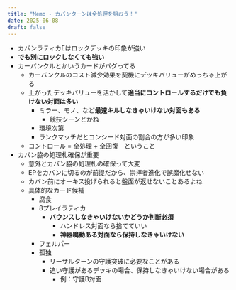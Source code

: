 ```yaml
---
title: "Memo - カバンターンは全処理を狙おう！"
date: 2025-06-08
draft: false
---
```

- カバンラティカEはロックデッキの印象が強い
- **でも別にロックしなくても強い**
- カーバンクルとかいうカードがバグってる
	- カーバンクルのコスト減少効果を契機にデッキバリューがめっちゃ上がる
	- 上がったデッキバリューを活かして**適当にコントロールするだけでも負けない対面は多い**
		- ミラー、モノ、など**最速キルしなきゃいけない対面もある**
			- 競技シーンとかね
		- 環境次第
		- ランクマッチだとコンシード対面の割合の方が多い印象
	- コントロール = 全処理 + 全回復　ということ
- カバン脇の処理札確保が重要
	- 意外とカバン脇の処理札の確保って大変
	- EPをカバンに切るのが前提だから、崇拝者進化で誤魔化せない
	- カバン前にオーキス投げられると盤面が返せないことあるよね
	- 具体的なカード候補
		- 腐食
		- 8プレイラティカ
			- **バウンスしなきゃいけないかどうか判断必須**
				- ハンドレス対面なら捨てていい
				- **神器鳴動ある対面なら保持しなきゃいけない**
		- フェルパー
		- 孤独
			- リーサルターンの守護突破に必要なことがある
			- 追い守護があるデッキの場合、保持しなきゃいけない場合がある
				- 例：守護B対面